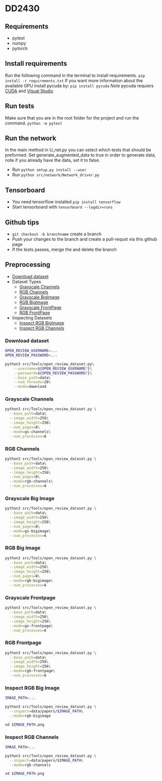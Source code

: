 # DD2430


## Requirements
* pytest
* numpy
* pytorch

## Install requirements
Run the following command in the terminal to install requirements.
`pip install -r requirements.txt`
If you want more information about the available GPU install pycuda by:
`pip install pycuda`
*Note* pycuda requiers [CUDA](https://developer.nvidia.com/cuda-downloads) and [Visual Studio](https://visualstudio.microsoft.com/)

## Run tests 
Make sure that you are in the root folder for the project and run the command.
`python -m pytest`

## Run the network
In the main method in U_net.py you can select which tests that should be preformed. Set generate_augmented_data to true in order to generate data, note if you already have the data, set it to false.
* Run `python setup.py install --user`
* Run `python src/network/Network_driver.py`

## Tensorboard
* You need tensorflow installed `pip install tensorflow`
* Start tensorboard with `tensorboard --logdir=runs`

## Github tips
* `git checkout -b branchname` create a branch
* Push your changes to the branch and create a pull-requst via this github page
* If the tests passes, merge the and delete the branch


## Preprocessing

- [Download dataset](#download-dataset)
- Dataset Types
    - [Grayscale Channels](#grayscale-channels)
    - [RGB Channels](#rgb-channels)
    - [Grayscale BigImage](#grayscale-big-image)
    - [RGB BigImage](#rgb-big-image)
    - [Grayscale FrontPage](#grayscale-frontpage)
    - [RGB FrontPage](#rgb-frontpage)
- Inspecting Datasets
    - [Inspect RGB BigImage](#inspect-rgb-big-image)
    - [Inspect RGB Channels](#inspect-rgb-channels)

### Download dataset

```bash
OPEN_REVIEW_USERNAME=...
OPEN_REVIEW_PASSWORD=...

python3 src/Tools/open_review_dataset.py\
    --username=${OPEN_REVIEW_USERNAME?}\
    --password=${OPEN_REVIEW_PASSWORD?}\
    --base_path=data\
    --num_threads=20\
    --mode=download   
```

### Grayscale Channels

```bash
python3 src/Tools/open_review_dataset.py \
  --base_path=data\
  --image_width=256\
  --image_height=256\
  --num_pages=8\
  --mode=gs-channels\
  --num_processes=6
```

### RGB Channels

```bash
python3 src/Tools/open_review_dataset.py \
  --base_path=data\
  --image_width=256\
  --image_height=256\
  --num_pages=8\
  --mode=rgb-channels\
  --num_processes=6
```

### Grayscale Big Image

```bash
python3 src/Tools/open_review_dataset.py \
  --base_path=data\
  --image_width=256\
  --image_height=256\
  --num_pages=8\
  --mode=gs-bigimage\
  --num_processes=6
```
### RGB Big Image

```bash
python3 src/Tools/open_review_dataset.py \
  --base_path=data\
  --image_width=256\
  --image_height=256\
  --num_pages=8\
  --mode=rgb-bigimage\
  --num_processes=6
```
### Grayscale Frontpage

```bash
python3 src/Tools/open_review_dataset.py \
  --base_path=data\
  --image_width=256\
  --image_height=256\
  --mode=gs-frontpage\
  --num_processes=6
```
### RGB Frontpage

```bash
python3 src/Tools/open_review_dataset.py \
  --base_path=data\
  --image_width=256\
  --image_height=256\
  --mode=rgb-frontpage\
  --num_processes=6
```

### Inspect RGB Big Image
```bash
IMAGE_PATH=...

python3 src/Tools/open_review_dataset.py \
  --inspect=data/papers/$IMAGE_PATH\
  --mode=rgb-bigimage

xd $IMAGE_PATH.png
```

### Inspect RGB Channels
```bash
IMAGE_PATH=...

python3 src/Tools/open_review_dataset.py \
  --inspect=data/papers/$IMAGE_PATH\
  --mode=rgb-channels

xd $IMAGE_PATH.png
```
